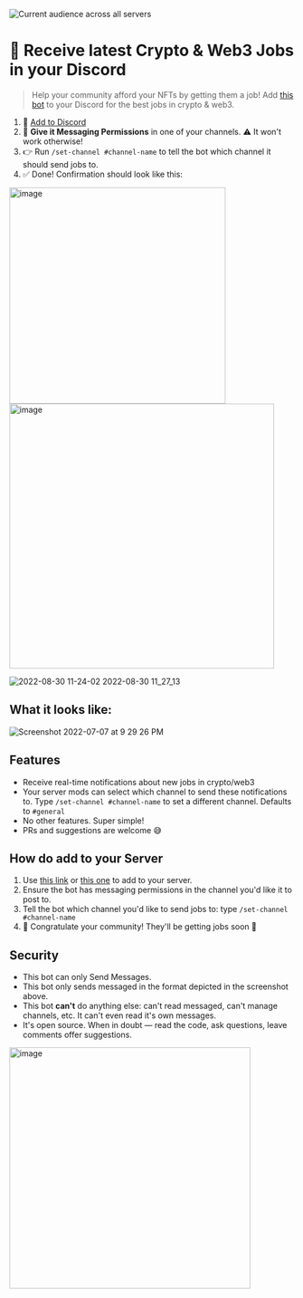 ![Current audience across all servers](https://badgen.net/https/discord-bot.cryptojobslist.com/badgen)

# 💼 Receive latest Crypto & Web3 Jobs in your Discord
> Help your community afford your NFTs by getting them a job! Add [this bot](https://discord.com/oauth2/authorize?client_id=458880791573954570&permissions=2147485696&scope=bot) to your Discord for the best jobs in crypto & web3.

1. 🤖 [Add to Discord](https://discordapp.com/api/oauth2/authorize?client_id=458880791573954570&permissions=2147485696&scope=bot)
2. 💬 **Give it Messaging Permissions** in one of your channels. ⚠️ It won't work otherwise!
3. 👉 Run `/set-channel #channel-name` to tell the bot which channel it should send jobs to.
4. ✅ Done! Confirmation should look like this:

<img width="382" alt="image" src="https://user-images.githubusercontent.com/936436/187341582-1db2b2d1-3bd7-482e-a15b-204e3252f13a.png">

<img width="468" alt="image" src="https://user-images.githubusercontent.com/936436/187341614-dfe83f86-b444-495e-a49b-7ad7e8b8a13c.png">

![2022-08-30 11-24-02 2022-08-30 11_27_13](https://user-images.githubusercontent.com/936436/187342403-c1f015b3-ff08-4f22-8b1a-86b8b080cfc2.gif)


## What it looks like:

![Screenshot 2022-07-07 at 9 29 26 PM](https://user-images.githubusercontent.com/936436/177785495-e231602e-c4b2-41a1-b5fe-e9de68428576.png)


## Features
- Receive real-time notifications about new jobs in crypto/web3
- Your server mods can select which channel to send these notifications to. Type `/set-channel #channel-name` to set a different channel. Defaults to `#general`
- No other features. Super simple!
- PRs and suggestions are welcome 😅


## How do add to your Server
1. Use [this link](https://cryptojobslist.com/go/discord-bot) or [this one](https://discord.com/oauth2/authorize?client_id=458880791573954570&permissions=2147485696&scope=bot) to add to your server.
2. Ensure the bot has messaging permissions in the channel you'd like it to post to.
3. Tell the bot which channel you'd like to send jobs to: type `/set-channel #channel-name`
4. 🍻 Congratulate your community! They'll be getting jobs soon 🚀


## Security
- This bot can only Send Messages.
- This bot only sends messaged in the format depicted in the screenshot above.
- This bot **can't** do anything else: can't read messaged, can't manage channels, etc. It can't even read it's own messages.
- It's open source. When in doubt — read the code, ask questions, leave comments offer suggestions.

<img width="426" alt="image" src="https://user-images.githubusercontent.com/936436/187343520-7d6374d6-f8b6-4679-a3b7-c4f2498e5cd3.png">
